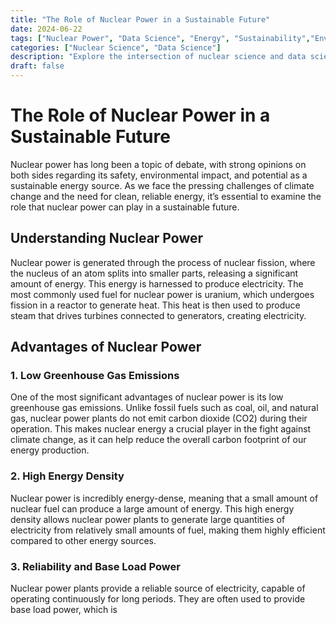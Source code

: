 ```yaml
---
title: "The Role of Nuclear Power in a Sustainable Future"
date: 2024-06-22
tags: ["Nuclear Power", "Data Science", "Energy", "Sustainability","Environment"]
categories: ["Nuclear Science", "Data Science"]
description: "Explore the intersection of nuclear science and data science, uncovering how data analytics and advanced algorithms are revolutionizing nuclear safety, reactor optimization, research, waste management, and the future of clean energy."
draft: false
---
```


# The Role of Nuclear Power in a Sustainable Future

Nuclear power has long been a topic of debate, with strong opinions on both sides regarding its safety, environmental impact, and potential as a sustainable energy source. As we face the pressing challenges of climate change and the need for clean, reliable energy, it’s essential to examine the role that nuclear power can play in a sustainable future.

## Understanding Nuclear Power

Nuclear power is generated through the process of nuclear fission, where the nucleus of an atom splits into smaller parts, releasing a significant amount of energy. This energy is harnessed to produce electricity. The most commonly used fuel for nuclear power is uranium, which undergoes fission in a reactor to generate heat. This heat is then used to produce steam that drives turbines connected to generators, creating electricity.

## Advantages of Nuclear Power

### 1. Low Greenhouse Gas Emissions

One of the most significant advantages of nuclear power is its low greenhouse gas emissions. Unlike fossil fuels such as coal, oil, and natural gas, nuclear power plants do not emit carbon dioxide (CO2) during their operation. This makes nuclear energy a crucial player in the fight against climate change, as it can help reduce the overall carbon footprint of our energy production.

### 2. High Energy Density

Nuclear power is incredibly energy-dense, meaning that a small amount of nuclear fuel can produce a large amount of energy. This high energy density allows nuclear power plants to generate large quantities of electricity from relatively small amounts of fuel, making them highly efficient compared to other energy sources.

### 3. Reliability and Base Load Power

Nuclear power plants provide a reliable source of electricity, capable of operating continuously for long periods. They are often used to provide base load power, which is

